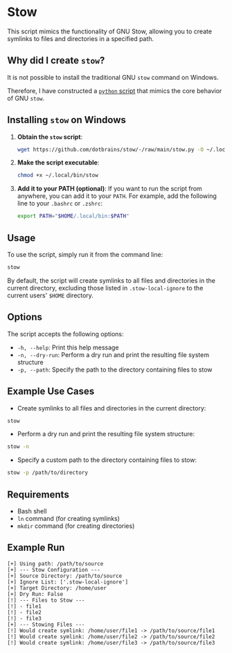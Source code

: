 # Stow

This script mimics the functionality of GNU Stow, allowing you to create symlinks to files and directories in a specified path.

## Why did I create `stow`?

It is not possible to install the traditional GNU `stow` command on Windows.

Therefore, I have constructed a [`python` script](/stow.py) that mimics the core behavior of GNU `stow`.

## Installing `stow` on Windows

1. **Obtain the `stow` script**:
   ```bash
   wget https://github.com/dotbrains/stow/-/raw/main/stow.py -O ~/.local/bin/stow
   ```

2. **Make the script executable**:
   ```bash
   chmod +x ~/.local/bin/stow
   ```

3. **Add it to your PATH (optional)**:
   If you want to run the script from anywhere, you can add it to your `PATH`. For example, add the following line to your `.bashrc` or `.zshrc`:
   ```bash
   export PATH="$HOME/.local/bin:$PATH"
   ```

## Usage

To use the script, simply run it from the command line:

```bash
stow
```

By default, the script will create symlinks to all files and directories in the current directory, excluding those listed in `.stow-local-ignore` to the current users' `$HOME` directory.

## Options

The script accepts the following options:

* `-h, --help`: Print this help message
* `-n, --dry-run`: Perform a dry run and print the resulting file system structure
* `-p, --path`: Specify the path to the directory containing files to stow

## Example Use Cases

* Create symlinks to all files and directories in the current directory:

```bash
stow
```

* Perform a dry run and print the resulting file system structure:

```bash
stow -n
```

* Specify a custom path to the directory containing files to stow:

```bash
stow -p /path/to/directory
```

## Requirements

* Bash shell
* `ln` command (for creating symlinks)
* `mkdir` command (for creating directories)

## Example Run

```text
[+] Using path: /path/to/source
[+] --- Stow Configuration ---
[+] Source Directory: /path/to/source
[+] Ignore List: ['.stow-local-ignore']
[+] Target Directory: /home/user
[+] Dry Run: False
[!] --- Files to Stow ---
[!] - file1
[!] - file2
[!] - file3
[+] --- Stowing Files ---
[!] Would create symlink: /home/user/file1 -> /path/to/source/file1
[!] Would create symlink: /home/user/file2 -> /path/to/source/file2
[!] Would create symlink: /home/user/file3 -> /path/to/source/file3
```